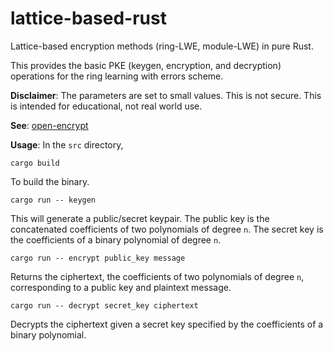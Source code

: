 # lattice-based-rust
Lattice-based encryption methods (ring-LWE, module-LWE) in pure Rust.

This provides the basic PKE (keygen, encryption, and decryption) operations for the ring learning with errors scheme.

**Disclaimer**: The parameters are set to small values. This is not secure. This is intended for educational, not real world use.

**See**: [open-encrypt](https://github.com/jacksonwalters/open-encrypt)

**Usage**: In the `src` directory,

`cargo build`

To build the binary.

`cargo run -- keygen`

This will generate a public/secret keypair. The public key is the concatenated coefficients of two polynomials of degree `n`. The secret key is the coefficients of a binary polynomial of degree `n`.

`cargo run -- encrypt public_key message`

Returns the ciphertext, the coefficients of two polynomials of degree `n`, corresponding to a public key and plaintext message. 

`cargo run -- decrypt secret_key ciphertext`

Decrypts the ciphertext given a secret key specified by the coefficients of a binary polynomial.
